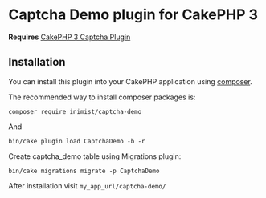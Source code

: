 # Captcha Demo plugin for CakePHP 3

**Requires**  [CakePHP 3 Captcha Plugin](https://github.com/inimist/cakephp3-captcha)

## Installation

You can install this plugin into your CakePHP application using [composer](https://getcomposer.org).

The recommended way to install composer packages is:

```
composer require inimist/captcha-demo
```

And

```
bin/cake plugin load CaptchaDemo -b -r
```

Create captcha_demo table using Migrations plugin:

```
bin/cake migrations migrate -p CaptchaDemo
```

After installation visit `my_app_url/captcha-demo/`
